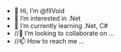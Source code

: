- 👋 Hi, I’m @fllVoid
- 👀 I’m interested in .Net
- 🌱 I’m currently learning .Net, C#
- //💞️ I’m looking to collaborate on ...
- //📫 How to reach me ...

<!---
fllVoid/fllVoid is a ✨ special ✨ repository because its `README.md` (this file) appears on your GitHub profile.
You can click the Preview link to take a look at your changes.
--->
